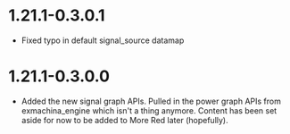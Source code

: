 # 1.21.1-0.3.0.1
* Fixed typo in default signal_source datamap

# 1.21.1-0.3.0.0
* Added the new signal graph APIs. Pulled in the power graph APIs from exmachina_engine which isn't a thing anymore. Content has been set aside for now to be added to More Red later (hopefully).
